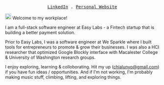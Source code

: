 <p align="center">
  <samp>
    <a href="https://www.linkedin.com/in/james-yang-chialunyo/">LinkedIn</a> .
    <a href="https://chialunyo.com/">Personal Website</a>   
  </samp>
</p>

<img src="https://raw.githubusercontent.com/MartinHeinz/MartinHeinz/master/wave.gif" width="20px" height="20px"> Welcome to my workplace!

I am a full-stack software engineer at Easy Labs - a Fintech startup that is building a better payment solution.

Prior to Easy Labs, I was a software engineer at We Sparkle where I built tools for entrepreneurs to promote & grow their businesses. I was also a HCI researcher that optimized Google Blockly interface with Macalester College & University of Washington research groups. 

I enjoy exploring, learning & colloborating. Hit my up (chialunyo@gmail.com) if you have fun ideas / opportunities. And if I'm not working, I'm probably making music stuff, climbing, lifting, and exploring things.









